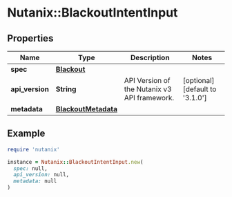 # Nutanix::BlackoutIntentInput

## Properties

| Name | Type | Description | Notes |
| ---- | ---- | ----------- | ----- |
| **spec** | [**Blackout**](Blackout.md) |  |  |
| **api_version** | **String** | API Version of the Nutanix v3 API framework. | [optional][default to &#39;3.1.0&#39;] |
| **metadata** | [**BlackoutMetadata**](BlackoutMetadata.md) |  |  |

## Example

```ruby
require 'nutanix'

instance = Nutanix::BlackoutIntentInput.new(
  spec: null,
  api_version: null,
  metadata: null
)
```

